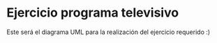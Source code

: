 # Ejercicio programa televisivo

Este será el diagrama UML para la realización del ejercicio requerido :)
